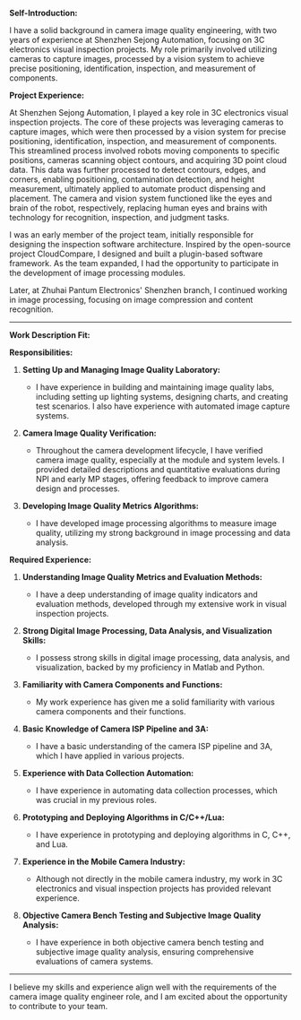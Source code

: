 

**Self-Introduction:**

I have a solid background in camera image quality engineering, with two years of experience at Shenzhen Sejong Automation, focusing on 3C electronics visual inspection projects. My role primarily involved utilizing cameras to capture images, processed by a vision system to achieve precise positioning, identification, inspection, and measurement of components.

**Project Experience:**

At Shenzhen Sejong Automation, I played a key role in 3C electronics visual inspection projects. The core of these projects was leveraging cameras to capture images, which were then processed by a vision system for precise positioning, identification, inspection, and measurement of components. This streamlined process involved robots moving components to specific positions, cameras scanning object contours, and acquiring 3D point cloud data. This data was further processed to detect contours, edges, and corners, enabling positioning, contamination detection, and height measurement, ultimately applied to automate product dispensing and placement. The camera and vision system functioned like the eyes and brain of the robot, respectively, replacing human eyes and brains with technology for recognition, inspection, and judgment tasks.

I was an early member of the project team, initially responsible for designing the inspection software architecture. Inspired by the open-source project CloudCompare, I designed and built a plugin-based software framework. As the team expanded, I had the opportunity to participate in the development of image processing modules.

Later, at Zhuhai Pantum Electronics' Shenzhen branch, I continued working in image processing, focusing on image compression and content recognition. 

---

**Work Description Fit:**

**Responsibilities:**

1. **Setting Up and Managing Image Quality Laboratory:**

   - I have experience in building and maintaining image quality labs, including setting up lighting systems, designing charts, and creating test scenarios. I also have experience with automated image capture systems.

2. **Camera Image Quality Verification:**

   - Throughout the camera development lifecycle, I have verified camera image quality, especially at the module and system levels. I provided detailed descriptions and quantitative evaluations during NPI and early MP stages, offering feedback to improve camera design and processes.

3. **Developing Image Quality Metrics Algorithms:**

   - I have developed image processing algorithms to measure image quality, utilizing my strong background in image processing and data analysis.

**Required Experience:**

1. **Understanding Image Quality Metrics and Evaluation Methods:**

   - I have a deep understanding of image quality indicators and evaluation methods, developed through my extensive work in visual inspection projects.

2. **Strong Digital Image Processing, Data Analysis, and Visualization Skills:**

   - I possess strong skills in digital image processing, data analysis, and visualization, backed by my proficiency in Matlab and Python.

3. **Familiarity with Camera Components and Functions:**

   - My work experience has given me a solid familiarity with various camera components and their functions.

4. **Basic Knowledge of Camera ISP Pipeline and 3A:**

   - I have a basic understanding of the camera ISP pipeline and 3A, which I have applied in various projects.

5. **Experience with Data Collection Automation:**

   - I have experience in automating data collection processes, which was crucial in my previous roles.

6. **Prototyping and Deploying Algorithms in C/C++/Lua:**

   - I have experience in prototyping and deploying algorithms in C, C++, and Lua.

7. **Experience in the Mobile Camera Industry:**

   - Although not directly in the mobile camera industry, my work in 3C electronics and visual inspection projects has provided relevant experience.

8. **Objective Camera Bench Testing and Subjective Image Quality Analysis:**

   - I have experience in both objective camera bench testing and subjective image quality analysis, ensuring comprehensive evaluations of camera systems.

---

I believe my skills and experience align well with the requirements of the camera image quality engineer role, and I am excited about the opportunity to contribute to your team.

